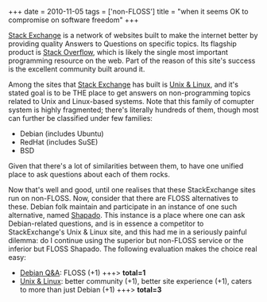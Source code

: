 +++
date = 2010-11-05
tags = ['non-FLOSS']
title = "when it seems OK to compromise on software freedom"
+++

[Stack Exchange] is a network of websites built to make the internet
better by providing quality Answers to Questions on specific topics. Its
flagship product is [Stack Overflow], which is likely the single most
important programming resource on the web. Part of the reason of this
site\'s success is the excellent community built around it.

Among the sites that [Stack Exchange] has built is [Unix & Linux], and
it\'s stated goal is to be THE place to get answers on non-programming
topics related to Unix and Linux-based systems. Note that this family of
comupter system is highly fragmented; there\'s literally hundreds of
them, though most can further be classified under few families:

-   Debian (includes Ubuntu)
-   RedHat (includes SuSE)
-   BSD

Given that there\'s a lot of similarities between them, to have one
unified place to ask questions about each of them rocks.

Now that\'s well and good, until one realises that these StackExchange
sites run on non-FLOSS. Now, consider that there are FLOSS alternatives
to these. Debian folk maintain and participate in an instance of one
such alternative, named [Shapado]. This instance is a place where one
can ask Debian-related questions, and is in essence a competitor to
StackExchange\'s Unix & Linux site, and this had me in a seriously
painful dilemma: do I continue using the superior but non-FLOSS service
or the inferior but FLOSS Shapado. The following evaluation makes the
choice real easy:

-   [Debian Q&A][]: FLOSS (+1) +++\> **total=1**
-   [Unix & Linux][]: better community (+1), better site experience
    (+1), caters to more than just Debian (+1) +++\> **total=3**

  [Stack Exchange]: http://stackexchange.com/sites
  [Stack Overflow]: http://stackoverflow.com/
  [Unix & Linux]: http://unix.stackexchange.com/
  [Shapado]: http://shapado.com/
  [Debian Q&A]: http://ask.debian.net/
